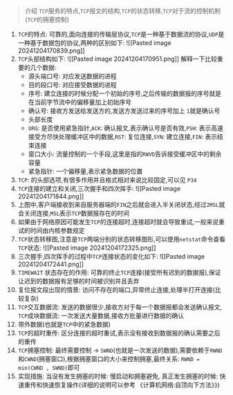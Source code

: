 > 介绍 `TCP`服务的特点,`TCP`报文的结构,`TCP`的状态转移,`TCP`对于流的控制机制(`TCP`的拥塞控制)
1. `TCP`的特点: 可靠的,面向连接的传输层协议,`TCP`是一种基于数据流的协议,`UDP`是一种基于数据包的协议,两种的区别如下:
![[Pasted image 20241204170839.png]]
2. `TCP`头部结构如下:
![[Pasted image 20241204170951.png]]
解释一下比较重要的几个数据:
	- 源头端口号: 对应发送数据的进程
	- 目的段口号: 对应接受数据的进程
	- 序号: 建立连接的时候分配一个初始的序号,之后传输的数据报的序号就是在当前字节流中的偏移量加上初始序号
	- 确认号: 接收方发送给发送方的,发送方发送过来的序号加上 `1`就是确认号
	- 头部长度
	- `URG`: 是否使用紧急指针,`ACK`: 确认报文,表示确认号是否有效,`PSH`: 表示高速接受方尽快处理缓冲区中的数据,`RST`: 复位连接,`SYN`: 建立连接,`FIN`: 表示结束连接
	- 窗口大小: 流量控制的一个手段,这里是指的`RWVD`告诉接受缓冲区中的剩余容量
	- 紧急指针: 一个偏移量,表示紧急数据的位置
3. `TCP`: 的头部选项,有很多作用并且格式相对来说比较固定,可以见 `P34` 
4. `TCP`连接的建立和关闭,三次握手和四次挥手:
![[Pasted image 20241204171844.png]]
5. 上图中,客户端接收到来自服务器端的`FIN`之后就会进入半关闭状态,经过`2MSL`就会关闭连接,`MSL`表示`TCP`数据报存在的时间
6. 如果由于网络原因可能发生`TCP`的连接超时,连接超时就会导致重试,一般来说重试的时间由内核参数规定
7. `TCP`状态转移图,注意是`TCP`两端分别的状态转移图形,可以使用`netstat`命令查看`TCP`状态:
![[Pasted image 20241204172325.png]]
8. 三次握手,四次挥手的过程中`TCP`连接状态的变化如下:
![[Pasted image 20241204172441.png]]
9. `TIMEWAIT`  状态存在的作用: 可靠的终止`TCP`连接(接受所有迟到的数据报),保证让迟到的数据报有足够的时间被识别并且丢弃
10. 复位报文段出现的情景:  访问不存在的端口,异常终止连接,处理半打开连接(比较复杂)
11. `TCP`交互数据流: 发送的数据很少,接收方对于每一个数据报都会发送确认报文, `TCP`成块数据流: 一次发送大量数据,接收方批量进行数据的确认
12. 带外数据(也就是`TCP`中的紧急数据)
13. `TCP`的超时重传: 区分连接的超时重试,表示没有接收到数据报的确认需要之后的重传
14. `TCP`拥塞控制: 最终需要控制 -> `SWND`(也就是一次发送的数据),需要依赖于`RWND`和`CWND`(拥塞窗口),根据拥塞窗口的大小来控制拥塞,最终关系: `RWND = min(CWND , SWND)`即可
15. 实现措施: 当没有发生拥塞的时候: 慢启动和拥塞避免, 真正发生拥塞的时候: 快速重传和快速恢复操作(详细的说明可以参考 《计算机网络:自顶向下方法》》)


